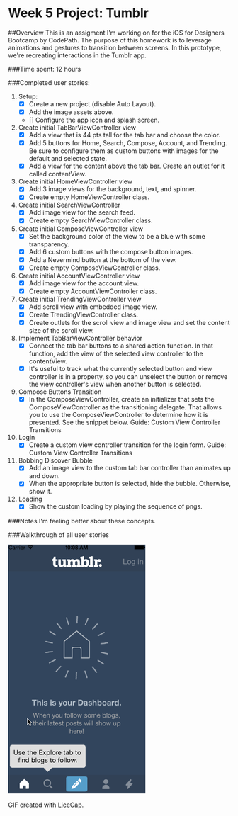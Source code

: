# Week 5 Project: Tumblr
##Overview
This is an assigment I'm working on for the iOS for Designers Bootcamp by CodePath. The purpose of this homework is to leverage animations and gestures to transition between screens. In this prototype, we're recreating interactions in the Tumblr app.

###Time spent: 
12 hours

###Completed user stories:

1. Setup:
    * [x] Create a new project (disable Auto Layout). 
    * [x] Add the image assets above. 
	* [] Configure the app icon and splash screen. 
2. Create initial TabBarViewController view
    * [x] Add a view that is 44 pts tall for the tab bar and choose the color.
    * [x] Add 5 buttons for Home, Search, Compose, Account, and Trending. Be sure to configure them as custom buttons with images for the default and selected state.
    * [x] Add a view for the content above the tab bar. Create an outlet for it called contentView.    
3. Create initial HomeViewController view
    * [x] Add 3 image views for the background, text, and spinner.
    * [x] Create empty HomeViewController class.
4. Create initial SearchViewController
    * [x] Add image view for the search feed.
    * [x] Create empty SearchViewController class.
5. Create initial ComposeViewController view
    * [x] Set the background color of the view to be a blue with some transparency. 
    * [x] Add 6 custom buttons with the compose button images.
    * [x] Add a Nevermind button at the bottom of the view.
    * [x] Create empty ComposeViewController class.
6. Create initial AccountViewController view
    * [x] Add image view for the account view.
    * [x] Create empty AccountViewController class.
7. Create initial TrendingViewController view
    * [x] Add scroll view with embedded image view.
    * [x] Create TrendingViewController class.
    * [x] Create outlets for the scroll view and image view and set the content size of the scroll view.
8. Implement TabBarViewController behavior
    * [x] Connect the tab bar buttons to a shared action function. In that function, add the view of the selected view controller to the contentView.
    * [x] It's useful to track what the currently selected button and view controller is in a property, so you can unselect the button or remove the view controller's view when another button is selected.   
9. Compose Buttons Transition
    * [x] In the ComposeViewController, create an initializer that sets the ComposeViewController as the transitioning delegate. That allows you to use the ComposeViewController to determine how it is presented. See the snippet below.
Guide: Custom View Controller Transitions
10. Login
    * [x] Create a custom view controller transition for the login form.
Guide: Custom View Controller Transitions
11. Bobbing Discover Bubble
    * [x] Add an image view to the custom tab bar controller than animates up and down.
    * [x] When the appropriate button is selected, hide the bubble. Otherwise, show it.
12. Loading
    * [x] Show the custom loading by playing the sequence of pngs.
  
###Notes
I'm feeling better about these concepts.

###Walkthrough of all user stories

![Video Walkthrough](tumblr.gif)

GIF created with [LiceCap](http://www.cockos.com/licecap/).

